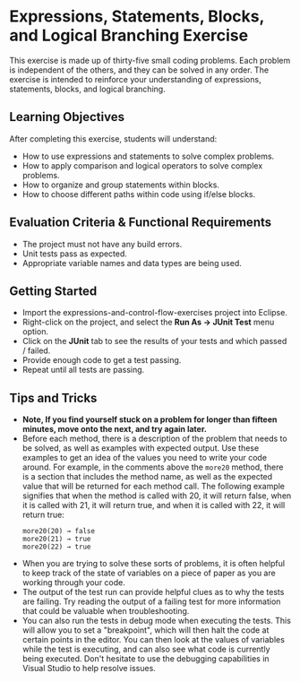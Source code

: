 # Expressions, Statements, Blocks, and Logical Branching Exercise

This exercise is made up of thirty-five small coding problems. Each problem is independent of the others, and they can be solved in any order. The exercise is intended to reinforce your understanding of expressions, statements, blocks, and logical branching.

## Learning Objectives

After completing this exercise, students will understand:

* How to use expressions and statements to solve complex problems.
* How to apply comparison and logical operators to solve complex problems.
* How to organize and group statements within blocks.
* How to choose different paths within code using if/else blocks.

## Evaluation Criteria & Functional Requirements

* The project must not have any build errors.
* Unit tests pass as expected.
* Appropriate variable names and data types are being used.

## Getting Started

* Import the expressions-and-control-flow-exercises project into Eclipse.
* Right-click on the project, and select the **Run As -> JUnit Test** menu option.
* Click on the **JUnit** tab to see the results of your tests and which passed / failed.
* Provide enough code to get a test passing.
* Repeat until all tests are passing.

## Tips and Tricks

* **Note, If you find yourself stuck on a problem for longer than fifteen minutes, move onto the next, and try again later.**
* Before each method, there is a description of the problem that needs to be solved, as well as examples with expected output. Use these examples to get an idea of the values you need to write your code around. For example, in the comments above the `more20` method, there is a section that includes the method name, as well as the expected value that will be returned for each method call. The following example signifies that when the method is called with 20, it will return false, when it is called with 21, it will return true, and when it is called with 22, it will return true:
    ```
    more20(20) → false
    more20(21) → true
    more20(22) → true
    ```
* When you are trying to solve these sorts of problems, it is often helpful to keep track of the state of variables on a piece of paper as you are working through your code.
* The output of the test run can provide helpful clues as to why the tests are failing. Try reading the output of a failing test for more information that could be valuable when troubleshooting.
* You can also run the tests in debug mode when executing the tests. This will allow you to set a "breakpoint", which will then halt the code at certain points in the editor. You can then look at the values of variables while the test is executing, and can also see what code is currently being executed. Don't hesitate to use the debugging capabilities in Visual Studio to help resolve issues.
